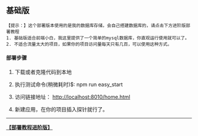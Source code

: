
## 基础版
    【提示：】这个部署版本使用的是我的数据库存储，会自己搭建数据库的，请点击下方进阶版部署教程
    1. 基础版适合前端小白，我这里提供了一个简单的mysql数据库，你直观运行使用就可以了。
    2. 不适合流量太大的项目，如果你的项目访问量每天只有几百，可以使用这种方式。

#### 部署步骤

 1. 下载或者克隆代码到本地
  
 2. 执行测试命令(稍微耗时)$: npm run easy_start
  
 3. 访问链接地址： [http://localhost:8010/home.html](http://localhost:8010/home.html) 
 
 4. 新建应用，在你的项目插入探针就行了。

----------------------------

[**【部署教程进阶版】**](https://github.com/a597873885/webfunny_monitor/blob/master/Document_advanced.md)


 
